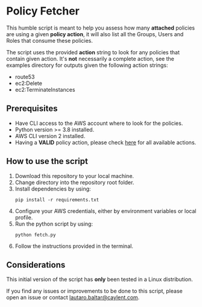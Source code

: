 # Policy Fetcher
This humble script is meant to help you assess how many **attached** policies are using a given **policy action**, it will also list all the Groups, Users and Roles that consume these policies.

The script uses the provided **action** string to look for any policies that contain given action. It's **not** necessarily a complete action, see the examples directory for outputs given the following action strings:
- route53
- ec2:Delete
- ec2:TerminateInstances 

## Prerequisites
 - Have CLI access to the AWS account where to look for the policies.
 - Python version >= 3.8 installed.
 - AWS CLI version 2 installed.
 - Having a **VALID** policy action, please check [here](https://docs.aws.amazon.com/service-authorization/latest/reference/reference_policies_actions-resources-contextkeys.html) for all available actions.

## How to use the script
1. Download this repository to your local machine.
2. Change directory into the repository root folder.
3. Install dependencies by using:
   ```
   pip install -r requirements.txt
   ```
4.  Configure your AWS credentials, either by environment variables or local profile.
5.  Run the python script by using:
    ```
    python fetch.py
    ```
6.  Follow the instructions provided in the terminal.


## Considerations
This initial version of the script has **only** been tested in a Linux distribution. 

If you find any issues or improvements to be done to this script, please open an issue or contact lautaro.baltar@caylent.com.